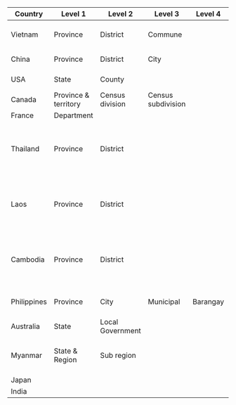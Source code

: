 | Country     | Level 1 | Level 2 | Level 3 | Level 4 | Source | URL |
|-------------|---------|---------|---------|---------|--------|-----|
|  Vietnam    |Province|District|Commune| |  General Statistics Office     |   https://www.gso.gov.vn/dmhc2015/  |
| China       |Province|District|City|         |Ministry of Civil Affairs|  http://www.mca.gov.cn/article/sj/xzqh/2019/   |
| USA         |State|County|         |         |U.S. Census Bureau|https://www.census.gov/geographies/reference-files/2018/demo/popest/2018-fips.html|
| Canada      |Province & territory|Census division|Census subdivision|         |Statistics Canada|https://www.statcan.gc.ca/eng/subjects/standard/sgc/2016/index|
| France      |Department|         |         |         |        |https://www.data.gouv.fr/en/datasets/departements-et-leurs-regions/|
| Thailand   |Province|District|         |         |U.N. Office for the Coordination of Humanitarian Affairs |https://data.humdata.org/dataset/thailand-administrative-boundaries|
| Laos        |Province|District|         |         |U.N. Office for the Coordination of Humanitarian Affairs|https://data.humdata.org/dataset/lao-admin-boundaries|
| Cambodia    |Province|District|         |         |U.N. Office for the Coordination of Humanitarian Affairs|https://data.humdata.org/dataset/cambodia-admin-level-0-international-boundaries|
| Philippines |Province|City|Municipal|Barangay|Philippine Statistics Authority|https://psa.gov.ph/classification/psgc/|
|Australia|State|Local Government| | ||https://www.abs.gov.au/AUSSTATS/abs@.nsf/DetailsPage/1270.0.55.003July%202019|
|Myanmar | State & Region | Sub region | | |Myanmar Information Management Unit |http://geonode.themimu.info/layers/|
|Japan||||||http://data.e-stat.go.jp/lodw/en/provdata/lodRegion#3-2-1|
|India||||||https://censusindia.gov.in/2011census/censusdata2k11.aspx|
